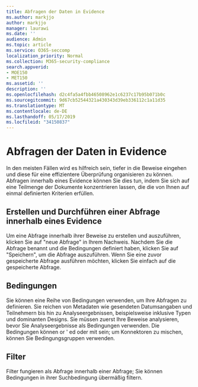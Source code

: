 ```yaml
---
title: Abfragen der Daten in Evidence
ms.author: markjjo
author: markjjo
manager: laurawi
ms.date: ''
audience: Admin
ms.topic: article
ms.service: O365-seccomp
localization_priority: Normal
ms.collection: M365-security-compliance
search.appverid:
- MOE150
- MET150
ms.assetid: ''
description: ''
ms.openlocfilehash: d2c4fa5a4fbb46508962e1c6237c17b95b071b0c
ms.sourcegitcommit: 9d67cb52544321a430343d39eb336112c1a11d35
ms.translationtype: MT
ms.contentlocale: de-DE
ms.lasthandoff: 05/17/2019
ms.locfileid: "34150837"
---
```

# <a name="query-the-data-in-evidence"></a>Abfragen der Daten in Evidence

In den meisten Fällen wird es hilfreich sein, tiefer in die Beweise eingehen und diese für eine effizientere Überprüfung organisieren zu können. Abfragen innerhalb eines Evidence können Sie dies tun, indem Sie sich auf eine Teilmenge der Dokumente konzentrieren lassen, die die von Ihnen auf einmal definierten Kriterien erfüllen.

## <a name="creating-and-running-a-query-within-a-evidence"></a>Erstellen und Durchführen einer Abfrage innerhalb eines Evidence

Um eine Abfrage innerhalb ihrer Beweise zu erstellen und auszuführen, klicken Sie auf "neue Abfrage" in Ihrem Nachweis. Nachdem Sie die Abfrage benannt und die Bedingungen definiert haben, klicken Sie auf "Speichern", um die Abfrage auszuführen. Wenn Sie eine zuvor gespeicherte Abfrage ausführen möchten, klicken Sie einfach auf die gespeicherte Abfrage.

## <a name="conditions"></a>Bedingungen

Sie können eine Reihe von Bedingungen verwenden, um Ihre Abfragen zu definieren. Sie reichen von Metadaten wie gesendeten Datumsangaben und Teilnehmern bis hin zu Analyseergebnissen, beispielsweise inklusive Typen und dominanten Designs. Sie müssen zuerst Ihre Beweise analysieren, bevor Sie Analyseergebnisse als Bedingungen verwenden. Die Bedingungen können or ' ed oder mit sein; um Konnektoren zu mischen, können Sie Bedingungsgruppen verwenden.

## <a name="filters"></a>Filter
Filter fungieren als Abfrage innerhalb einer Abfrage; Sie können Bedingungen in ihrer Suchbedingung übermäßig filtern.


